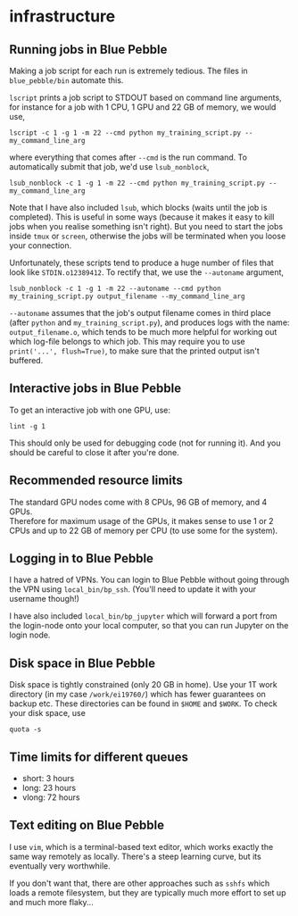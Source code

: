 # infrastructure

Running jobs in Blue Pebble
---------------

Making a job script for each run is extremely tedious.  The files in `blue_pebble/bin` automate this.

`lscript` prints a job script to STDOUT based on command line arguments, for instance for a job with 1 CPU, 1 GPU and 22 GB of memory, we would use,
```
lscript -c 1 -g 1 -m 22 --cmd python my_training_script.py --my_command_line_arg
```
where everything that comes after `--cmd` is the run command.
To automatically submit that job, we'd use `lsub_nonblock`,
```
lsub_nonblock -c 1 -g 1 -m 22 --cmd python my_training_script.py --my_command_line_arg
```
Note that I have also included `lsub`, which blocks (waits until the job is completed).  This is useful in some ways (because it makes it easy to kill jobs when you realise something isn't right).  But you need to start the jobs inside `tmux` or `screen`, otherwise the jobs will be terminated when you loose your connection.

Unfortunately, these scripts tend to produce a huge number of files that look like `STDIN.o12389412`.  To rectify that, we use the `--autoname` argument,
```
lsub_nonblock -c 1 -g 1 -m 22 --autoname --cmd python my_training_script.py output_filename --my_command_line_arg
```
`--autoname` assumes that the job's output filename comes in third place (after `python` and `my_training_script.py`), 
and produces logs with the name: `output_filename.o`, which tends to be much more helpful for working out which log-file
belongs to which job.  This may require you to use `print('...', flush=True)`, to make sure that the printed output isn't buffered.

Interactive jobs in Blue Pebble
---------------
To get an interactive job with one GPU, use:
```
lint -g 1
```
This should only be used for debugging code (not for running it).  And you should be careful to close it after you're done.

Recommended resource limits
----------
The standard GPU nodes come with 8 CPUs, 96 GB of memory, and 4 GPUs.  
Therefore for maximum usage of the GPUs, it makes sense to use 1 or 2 CPUs and up to 22 GB of memory per CPU (to use some for the system).

Logging in to Blue Pebble
-------
I have a hatred of VPNs.  You can login to Blue Pebble without going through the VPN using `local_bin/bp_ssh`. (You'll need to update it with your username though!)

I have also included `local_bin/bp_jupyter` which will forward a port from the login-node onto your local computer, so that you can run Jupyter on the login node.

Disk space in Blue Pebble
--------
Disk space is tightly constrained (only 20 GB in home).  Use your 1T work directory (in my case `/work/ei19760/`) which has fewer guarantees on backup etc.  These directories can be found in `$HOME` and `$WORK`.  To check your disk space, use
```
quota -s
```

Time limits for different queues
----
* short: 3 hours
* long: 23 hours
* vlong: 72 hours

Text editing on Blue Pebble
----
I use `vim`, which is a terminal-based text editor, which works exactly the same way remotely as locally.  There's a steep learning curve, but its eventually very worthwhile.

If you don't want that, there are other approaches such as `sshfs` which loads a remote filesystem, but they are typically much more effort to set up and much more flaky...
